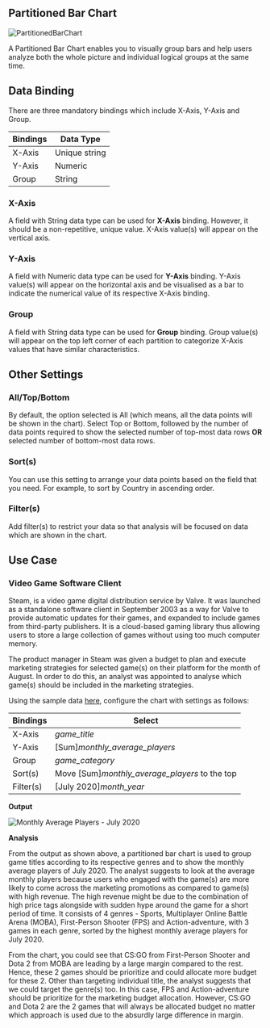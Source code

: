 ## Partitioned Bar Chart

![PartitionedBarChart](./images/partitioned-bar-chart/partitioned-bar-chart.PNG) 

A Partitioned Bar Chart enables you to visually group bars and help users analyze both the whole picture and individual logical groups at the same time.

## Data Binding

There are three mandatory bindings which include X-Axis, Y-Axis and Group.

|Bindings|Data Type|
|---|---|
|X-Axis|Unique string|
|Y-Axis|Numeric|
|Group|String|

### X-Axis

A field with String data type can be used for **X-Axis** binding. However, it should be a non-repetitive, unique value. X-Axis value(s) will appear on the vertical axis.

### Y-Axis

A field with Numeric data type can be used for **Y-Axis** binding. Y-Axis value(s) will appear on the horizontal axis and be visualised as a bar to indicate the numerical value of its respective X-Axis binding.

### Group

A field with String data type can be used for **Group** binding. Group value(s) will appear on the top left corner of each partition to categorize X-Axis values that have similar characteristics.

## Other Settings

### All/Top/Bottom

By default, the option selected is All (which means, all the data points will be shown in the chart). Select Top or Bottom, followed by the number of data points required to show the selected number of top-most data rows **OR** selected number of bottom-most data rows.

### Sort(s)

You can use this setting to arrange your data points based on the field that you need. For example, to sort by Country in ascending order.

### Filter(s)

Add filter(s) to restrict your data so that analysis will be focused on data which are shown in the chart.

## Use Case
### Video Game Software Client
Steam, is a video game digital distribution service by Valve. It was launched as a standalone software client in September 2003 as a way for Valve to provide automatic updates for their games, and expanded to include games from third-party publishers. It is a cloud-based gaming library thus allowing users to store a large collection of games without using too much computer memory.

The product manager in Steam was given a budget to plan and execute marketing strategies for selected game(s) on their platform for the month of August. In order to do this, an analyst was appointed to analyse which game(s) should be included in the marketing strategies. 

Using the sample data [here](./sample-data/partitioned-bar-chart/partitioned-bar-chart.csv), configure the chart with settings as follows:

|Bindings|Select|
|---|---|
|X-Axis|*game_title*|
|Y-Axis|[Sum]*monthly_average_players*|
|Group|*game_category*|
|Sort(s)|Move [Sum]*monthly_average_players* to the top|
|Filter(s)|[July 2020]*month_year*|

**Output**

![Monthly Average Players - July 2020](./images/partitioned-bar-chart/partitioned-bar-chart-output.PNG)

**Analysis**

From the output as shown above, a partitioned bar chart is used to group game titles according to its respective genres and to show the monthly average players of July 2020. 
The analyst suggests to look at the average monthly players because users who engaged with the game(s) are more likely to come across the marketing promotions as compared to game(s) with high revenue. 
The high revenue might be due to the combination of high price tags alongside with sudden hype around the game for a short period of time.
It consists of 4 genres - Sports, Multiplayer Online Battle Arena (MOBA), First-Person Shooter (FPS) and Action-adventure, with 3 games in each genre, sorted by the highest monthly average players for July 2020.

From the chart, you could see that CS:GO from First-Person Shooter and Dota 2 from MOBA are leading by a large margin compared to the rest. 
Hence, these 2 games should be prioritize and could allocate more budget for these 2.
Other than targeting individual title, the analyst suggests that we could target the genre(s) too. In this case, FPS and Action-adventure should be prioritize for the marketing budget allocation.
However, CS:GO and Dota 2 are the 2 games that will always be allocated budget no matter which approach is used due to the absurdly large difference in margin.